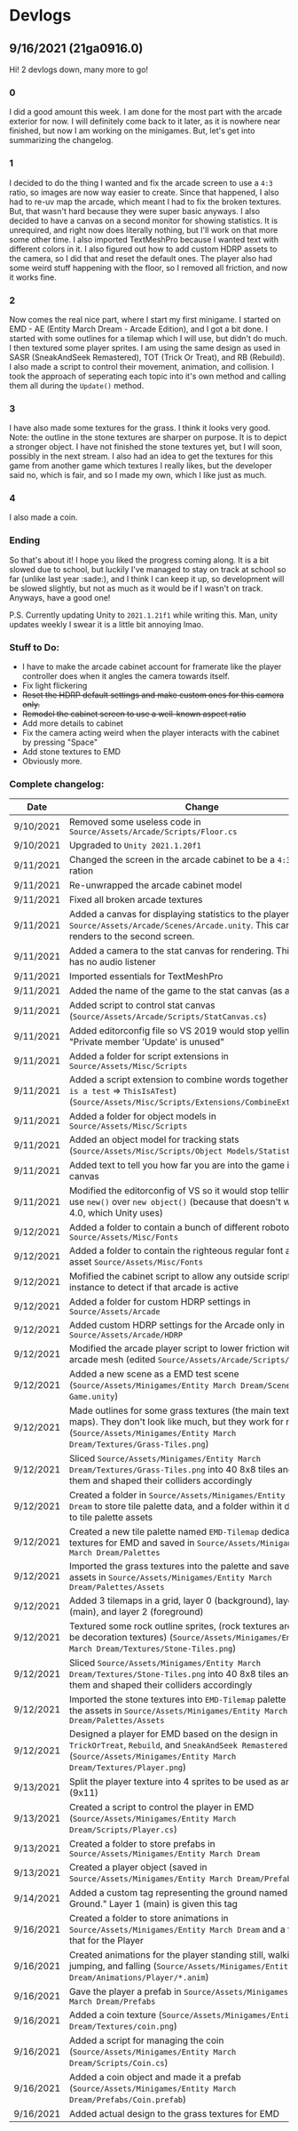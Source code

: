 # Devlogs
## 9/16/2021 (21ga0916.0)

Hi! 2 devlogs down, many more to go!

### 0
I did a good amount this week. I am done for the most part with the arcade exterior for now. I will definitely come back to it later, as it is nowhere near finished, but now I am working on the minigames. But, let's get into summarizing the changelog.

### 1
I decided to do the thing I wanted and fix the arcade screen to use a `4:3` ratio, so images are now way easier to create. Since that happened, I also had to re-uv map the arcade, which meant I had to fix the broken textures. But, that wasn't hard because they were super basic anyways. I also decided to have a canvas on a second monitor for showing statistics. It is unrequired, and right now does literally nothing, but I'll work on that more some other time. I also imported TextMeshPro because I wanted text with different colors in it. I also figured out how to add custom HDRP assets to the camera, so I did that and reset the default ones. The player also had some weird stuff happening with the floor, so I removed all friction, and now it works fine.

### 2
Now comes the real nice part, where I start my first minigame. I started on EMD - AE (Entity March Dream - Arcade Edition), and I got a bit done. I started with some outlines for a tilemap which I will use, but didn't do much. I then textured some player sprites. I am using the same design as used in SASR (SneakAndSeek Remastered), TOT (Trick Or Treat), and RB (Rebuild). I also made a script to control their movement, animation, and collision. I took the approach of seperating each topic into it's own method and calling them all during the `Update()` method.

### 3
I have also made some textures for the grass. I think it looks very good. Note: the outline in the stone textures are sharper on purpose. It is to depict a stronger object. I have not finished the stone textures yet, but I will soon, possibly in the next stream. I also had an idea to get the textures for this game from another game which textures I really likes, but the developer said no, which is fair, and so I made my own, which I like just as much.

### 4
I also made a coin.

### Ending
So that's about it! I hope you liked the progress coming along. It is a bit slowed due to school, but luckily I've managed to stay on track at school so far (unlike last year :sade:), and I think I can keep it up, so development will be slowed slightly, but not as much as it would be if I wasn't on track. Anyways, have a good one!

P.S. Currently updating Unity to `2021.1.21f1` while writing this. Man, unity updates weekly I swear it is a little bit annoying lmao.

### Stuff to Do:
- I have to make the arcade cabinet account for framerate like the player controller does when it angles the camera towards itself.
- Fix light flickering
- ~~Reset the HDRP default settings and make custom ones for this camera only.~~
- ~~Remodel the cabinet screen to use a well-known aspect ratio~~
- Add more details to cabinet
- Fix the camera acting weird when the player interacts with the cabinet by pressing "Space"
- Add stone textures to EMD
- Obviously more.

### Complete changelog:
| Date | Change |
| - | - |
| 9/10/2021 | Removed some useless code in `Source/Assets/Arcade/Scripts/Floor.cs` |
| 9/10/2021 | Upgraded to `Unity 2021.1.20f1` |
| 9/11/2021 | Changed the screen in the arcade cabinet to be a `4:3` size ration |
| 9/11/2021 | Re-unwrapped the arcade cabinet model |
| 9/11/2021 | Fixed all broken arcade textures |
| 9/11/2021 | Added a canvas for displaying statistics to the player in the `Source/Assets/Arcade/Scenes/Arcade.unity`. This canvas renders to the second screen. |
| 9/11/2021 | Added a camera to the stat canvas for rendering. This camera has no audio listener |
| 9/11/2021 | Imported essentials for TextMeshPro |
| 9/11/2021 | Added the name of the game to the stat canvas (as a TMP) |
| 9/11/2021 | Added script to control stat canvas (`Source/Assets/Arcade/Scripts/StatCanvas.cs`) |
| 9/11/2021 | Added editorconfig file so VS 2019 would stop yelling at me for "Private member 'Update' is unused" |
| 9/11/2021 | Added a folder for script extensions in `Source/Assets/Misc/Scripts` |
| 9/11/2021 | Added a script extension to combine words together (Ex: `this is a test` => `ThisIsATest`) (`Source/Assets/Misc/Scripts/Extensions/CombineExtension.cs`) |
| 9/11/2021 | Added a folder for object models in `Source/Assets/Misc/Scripts` |
| 9/11/2021 | Added an object model for tracking stats (`Source/Assets/Misc/Scripts/Object Models/Statistics.cs`)
| 9/11/2021 | Added text to tell you how far you are into the game in the stat canvas |
| 9/11/2021 | Modified the editorconfig of VS so it would stop telling me to use `new()` over `new object()` (because that doesn't work in .Net 4.0, which Unity uses) |
| 9/12/2021 | Added a folder to contain a bunch of different roboto fonts in `Source/Assets/Misc/Fonts` |
| 9/12/2021 | Added a folder to contain the righteous regular font and TMP asset `Source/Assets/Misc/Fonts` |
| 9/12/2021 | Mofified the cabinet script to allow any outside script with the instance to detect if that arcade is active |
| 9/12/2021 | Added a folder for custom HDRP settings in `Source/Assets/Arcade` |
| 9/12/2021 | Added custom HDRP settings for the Arcade only in `Source/Assets/Arcade/HDRP` |
| 9/12/2021 | Modified the arcade player script to lower friction with the arcade mesh (edited `Source/Assets/Arcade/Scripts/Player.cs`) |
| 9/12/2021 | Added a new scene as a EMD test scene (`Source/Assets/Minigames/Entity March Dream/Scenes/Testing Game.unity`) |
| 9/12/2021 | Made outlines for some grass textures (the main textures for maps). They don't look like much, but they work for now (`Source/Assets/Minigames/Entity March Dream/Textures/Grass-Tiles.png`) |
| 9/12/2021 | Sliced `Source/Assets/Minigames/Entity March Dream/Textures/Grass-Tiles.png` into 40 8x8 tiles and named them and shaped their colliders accordingly |
| 9/12/2021 | Created a folder in `Source/Assets/Minigames/Entity March Dream` to store tile palette data, and a folder within it dedicated to tile palette assets |
| 9/12/2021 | Created a new tile palette named `EMD-Tilemap` dedicated to the textures for EMD and saved in `Source/Assets/Minigames/Entity March Dream/Palettes` |
| 9/12/2021 | Imported the grass textures into the palette and saved the assets in `Source/Assets/Minigames/Entity March Dream/Palettes/Assets` |
| 9/12/2021 | Added 3 tilemaps in a grid, layer 0 (background), layer 1 (main), and layer 2 (foreground) |
| 9/12/2021 | Textured some rock outline sprites, (rock textures are going to be decoration textures) (`Source/Assets/Minigames/Entity March Dream/Textures/Stone-Tiles.png`) |
| 9/12/2021 | Sliced `Source/Assets/Minigames/Entity March Dream/Textures/Stone-Tiles.png` into 40 8x8 tiles and named them and shaped their colliders accordingly |
| 9/12/2021 | Imported the stone textures into `EMD-Tilemap` palette and saved the assets in `Source/Assets/Minigames/Entity March Dream/Palettes/Assets` |
| 9/12/2021 | Designed a player for EMD based on the design in `TrickOrTreat`, `Rebuild`, and `SneakAndSeek Remastered` (`Source/Assets/Minigames/Entity March Dream/Textures/Player.png`) |
| 9/13/2021 | Split the player texture into 4 sprites to be used as animations (9x11) |
| 9/13/2021 | Created a script to control the player in EMD (`Source/Assets/Minigames/Entity March Dream/Scripts/Player.cs`) |
| 9/13/2021 | Created a folder to store prefabs in `Source/Assets/Minigames/Entity March Dream` |
| 9/13/2021 | Created a player object (saved in `Source/Assets/Minigames/Entity March Dream/Prefabs`) |
| 9/14/2021 | Added a custom tag representing the ground named "EMD Ground." Layer 1 (main) is given this tag |
| 9/16/2021 | Created a folder to store animations in `Source/Assets/Minigames/Entity March Dream` and a folder in that for the Player |
| 9/16/2021 | Created animations for the player standing still, walking, jumping, and falling (`Source/Assets/Minigames/Entity March Dream/Animations/Player/*.anim`) |
| 9/16/2021 | Gave the player a prefab in `Source/Assets/Minigames/Entity March Dream/Prefabs` |
| 9/16/2021 | Added a coin texture (`Source/Assets/Minigames/Entity March Dream/Textures/coin.png`) |
| 9/16/2021 | Added a script for managing the coin (`Source/Assets/Minigames/Entity March Dream/Scripts/Coin.cs`) |
| 9/16/2021 | Added a coin object and made it a prefab (`Source/Assets/Minigames/Entity March Dream/Prefabs/Coin.prefab`) |
| 9/16/2021 | Added actual design to the grass textures for EMD |
